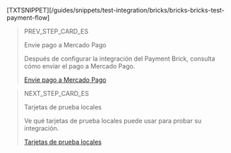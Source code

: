 [TXTSNIPPET][/guides/snippets/test-integration/bricks/bricks-bricks-test-payment-flow]

> PREV_STEP_CARD_ES
>
> Envie pago a Mercado Pago 
>
> Después de configurar la integración del Payment Brick, consulta cómo enviar el pago a Mercado Pago.
>
> [Envie pago a Mercado Pago](/developers/es/docs/checkout-bricks/payment-brick/payment-submission)

> NEXT_STEP_CARD_ES
>
> Tarjetas de prueba locales
>
> Ve qué tarjetas de prueba locales puede usar para probar su integración.
>
> [Tarjetas de prueba locales](/developers/es/docs/checkout-bricks/payment-brick/integration-test/test-cards)
